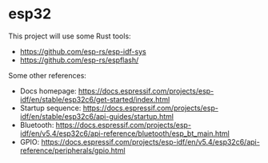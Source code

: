 # esp32

This project will use some Rust tools:
* https://github.com/esp-rs/esp-idf-sys
* https://github.com/esp-rs/espflash/

Some other references:
* Docs homepage: https://docs.espressif.com/projects/esp-idf/en/stable/esp32c6/get-started/index.html
* Startup sequence: https://docs.espressif.com/projects/esp-idf/en/stable/esp32c6/api-guides/startup.html
* Bluetooth: https://docs.espressif.com/projects/esp-idf/en/v5.4/esp32c6/api-reference/bluetooth/esp_bt_main.html
* GPIO: https://docs.espressif.com/projects/esp-idf/en/v5.4/esp32c6/api-reference/peripherals/gpio.html